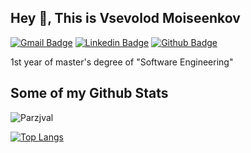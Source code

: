 ## Hey 👋, This is Vsevolod Moiseenkov 
[![Gmail Badge](https://img.shields.io/badge/-vsevolodmoiseenkov@gmail.com-c14438?style=flat&logo=Gmail&logoColor=white&link=mailto:vsevolodmoiseenkov@gmail.com)](mailto:ugovsevolod@gmail.com) 
[![Linkedin Badge](https://img.shields.io/badge/-www.linkedin.com/in/parzjval-0072b1?style=flat&logo=Linkedin&logoColor=white&link=https://www.linkedin.com/in/www.linkedin.com/in/parzjval/)](https://www.linkedin.com/in/www.linkedin.com/in/parzjval/) [![Github Badge](https://img.shields.io/badge/-Parzjval-grey?style=flat&logo=github&logoColor=white&link=https://github.com/Parzjval/)](https://www.github.com/Parzjval/) <p align='left'>1st year of master's degree of "Software Engineering"</p>
## Some of my Github Stats
<p align=left> <img src=https://komarev.com/ghpvc/?username=Parzjval alt=Parzjval /> </p>


[![Top Langs](https://github-readme-stats.vercel.app/api/top-langs/?username=Parzjval&layout=compact)](https://github.com/Parzjval/github-readme-stats)

